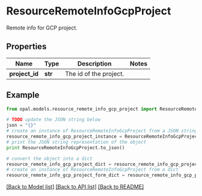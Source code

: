 # ResourceRemoteInfoGcpProject

Remote info for GCP project.

## Properties

Name | Type | Description | Notes
------------ | ------------- | ------------- | -------------
**project_id** | **str** | The id of the project. | 

## Example

```python
from opal.models.resource_remote_info_gcp_project import ResourceRemoteInfoGcpProject

# TODO update the JSON string below
json = "{}"
# create an instance of ResourceRemoteInfoGcpProject from a JSON string
resource_remote_info_gcp_project_instance = ResourceRemoteInfoGcpProject.from_json(json)
# print the JSON string representation of the object
print ResourceRemoteInfoGcpProject.to_json()

# convert the object into a dict
resource_remote_info_gcp_project_dict = resource_remote_info_gcp_project_instance.to_dict()
# create an instance of ResourceRemoteInfoGcpProject from a dict
resource_remote_info_gcp_project_form_dict = resource_remote_info_gcp_project.from_dict(resource_remote_info_gcp_project_dict)
```
[[Back to Model list]](../README.md#documentation-for-models) [[Back to API list]](../README.md#documentation-for-api-endpoints) [[Back to README]](../README.md)


